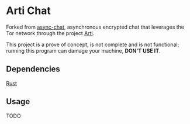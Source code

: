 # Arti Chat

Forked from [async-chat](https://github.com/hjrgrn/async-chat), asynchronous encrypted chat that leverages the Tor network through the project [Arti](https://gitlab.torproject.org/tpo/core/arti).

This project is a prove of concept, is not complete and is not functional; running this program can damage your machine, **DON'T USE IT**.


## Dependencies

[Rust](https://www.rust-lang.org/learn/get-started)


## Usage

TODO
